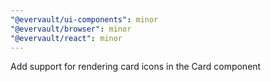 ```yaml
---
"@evervault/ui-components": minor
"@evervault/browser": minor
"@evervault/react": minor
---
```


Add support for rendering card icons in the Card component
